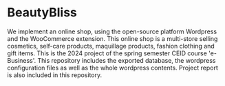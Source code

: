 # BeautyBliss
We implement an online shop, using the open-source platform Wordpress and the WooCommerce extension. This online shop is a multi-store selling cosmetics, self-care products, maquillage products, fashion clothing and gift items. This is the 2024 project of the spring semester CEID course 'e-Business'. This repository includes the exported database, the wordpress configuration files as well as the whole wordpress contents. Project report is also included in this repository.
